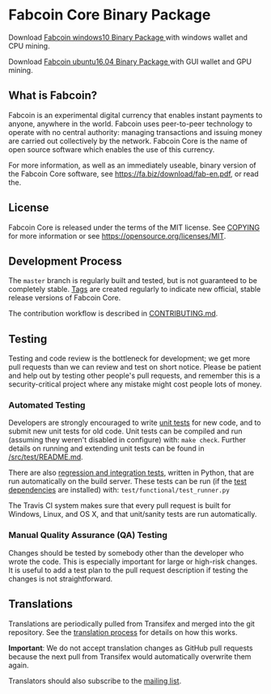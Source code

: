 Fabcoin Core Binary Package 
=====================================

Download [ Fabcoin windows10 Binary Package ]( 18.188.158.172/en/released/Fabcoin-v150201-Win10.zip ) with windows wallet and CPU mining.
    
Download [ Fabcoin ubuntu16.04 Binary Package ]( 18.188.158.172/en/released/Fabcoin-v150201-Ubuntu16.04.tar.Z ) with GUI wallet and GPU mining.


What is Fabcoin?
----------------

Fabcoin is an experimental digital currency that enables instant payments to
anyone, anywhere in the world. Fabcoin uses peer-to-peer technology to operate
with no central authority: managing transactions and issuing money are carried
out collectively by the network. Fabcoin Core is the name of open source
software which enables the use of this currency.

For more information, as well as an immediately useable, binary version of
the Fabcoin Core software, see https://fa.biz/download/fab-en.pdf, or read the.

License
-------

Fabcoin Core is released under the terms of the MIT license. See [COPYING](COPYING) for more
information or see https://opensource.org/licenses/MIT.

Development Process
-------------------

The `master` branch is regularly built and tested, but is not guaranteed to be
completely stable. [Tags](https://github.com/blockchaingate/fabcoin/tags) are created
regularly to indicate new official, stable release versions of Fabcoin Core.

The contribution workflow is described in [CONTRIBUTING.md](CONTRIBUTING.md).


Testing
-------

Testing and code review is the bottleneck for development; we get more pull
requests than we can review and test on short notice. Please be patient and help out by testing
other people's pull requests, and remember this is a security-critical project where any mistake might cost people
lots of money.

### Automated Testing

Developers are strongly encouraged to write [unit tests](src/test/README.md) for new code, and to
submit new unit tests for old code. Unit tests can be compiled and run
(assuming they weren't disabled in configure) with: `make check`. Further details on running
and extending unit tests can be found in [/src/test/README.md](/src/test/README.md).

There are also [regression and integration tests](/test), written
in Python, that are run automatically on the build server.
These tests can be run (if the [test dependencies](/test) are installed) with: `test/functional/test_runner.py`

The Travis CI system makes sure that every pull request is built for Windows, Linux, and OS X, and that unit/sanity tests are run automatically.

### Manual Quality Assurance (QA) Testing

Changes should be tested by somebody other than the developer who wrote the
code. This is especially important for large or high-risk changes. It is useful
to add a test plan to the pull request description if testing the changes is
not straightforward.

Translations
------------

Translations are periodically pulled from Transifex and merged into the git repository. See the
[translation process](doc/translation_process.md) for details on how this works.

**Important**: We do not accept translation changes as GitHub pull requests because the next
pull from Transifex would automatically overwrite them again.

Translators should also subscribe to the [mailing list](https://groups.google.com/forum/#!forum/fabcoin-translators).
